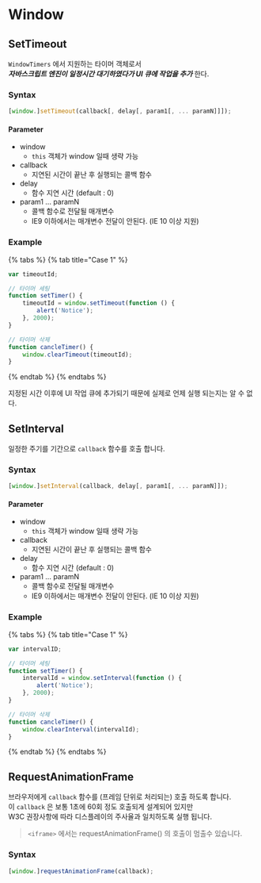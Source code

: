 # Window

## SetTimeout

`WindowTimers` 에서 지원하는 타이머 객체로서   
_**자바스크립트 엔진이 일정시간 대기하였다가 UI 큐에 작업을 추가**_ 한다.

### Syntax

```javascript
[window.]setTimeout(callback[, delay[, param1[, ... paramN]]]);
```

#### Parameter

* window
  * `this` 객체가 window 일때 생략 가능 
* callback
  * 지연된 시간이 끝난 후 실행되는 콜백 함수 
* delay
  * 함수 지연 시간 \(default : 0\)
* param1 ... paramN
  * 콜백 함수로 전달될 매개변수 
  * IE9 이하에서는 매개변수 전달이 안된다. \(IE 10 이상 지원\)

### Example

{% tabs %}
{% tab title="Case 1" %}
```javascript
var timeoutId;

// 타이머 세팅 
function setTimer() {
    timeoutId = window.setTimeout(function () {
        alert('Notice');
    }, 2000);
}

// 타이머 삭제 
function cancleTimer() {
    window.clearTimeout(timeoutId);
}
```
{% endtab %}
{% endtabs %}

지정된 시간 이후에 UI 작업 큐에 추가되기 때문에 실제로 언제 실행 되는지는 알 수 없다.

## SetInterval

일정한 주기를 기간으로 `callback` 함수를 호출 합니다.

### Syntax

```javascript
[window.]setInterval(callback, delay[, param1[, ... paramN]]);
```

#### Parameter

* window
  * `this` 객체가 window 일때 생략 가능 
* callback
  * 지연된 시간이 끝난 후 실행되는 콜백 함수 
* delay
  * 함수 지연 시간 \(default : 0\)
* param1 ... paramN
  * 콜백 함수로 전달될 매개변수 
  * IE9 이하에서는 매개변수 전달이 안된다. \(IE 10 이상 지원\)

### Example

{% tabs %}
{% tab title="Case 1" %}
```javascript
var intervalID;

// 타이머 세팅 
function setTimer() {
    intervalId = window.setInterval(function () {
        alert('Notice');
    }, 2000);
}

// 타이머 삭제 
function cancleTimer() {
    window.clearInterval(intervalId);
}
```
{% endtab %}
{% endtabs %}

## RequestAnimationFrame

브라우저에게 `callback` 함수를 \(프레임 단위로 처리되는\) 호출 하도록 합니다.   
이 `callback` 은 보통 1초에 60회 정도 호출되게 설계되어 있지만   
W3C 권장사항에 따라 디스플레이의 주사율과 일치하도록 실행 됩니다.

> `<iframe>` 에서는 requestAnimationFrame\(\) 의 호출이 멈출수 있습니다.

### Syntax

```javascript
[window.]requestAnimationFrame(callback);
```



